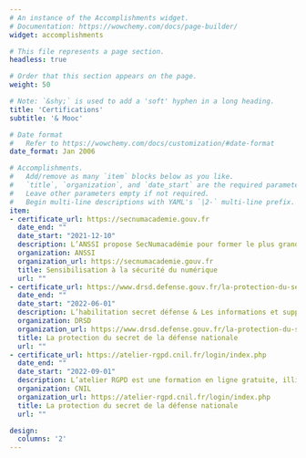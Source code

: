 ```yaml
---
# An instance of the Accomplishments widget.
# Documentation: https://wowchemy.com/docs/page-builder/
widget: accomplishments

# This file represents a page section.
headless: true

# Order that this section appears on the page.
weight: 50

# Note: `&shy;` is used to add a 'soft' hyphen in a long heading.
title: 'Certifications'
subtitle: '& Mooc'

# Date format
#   Refer to https://wowchemy.com/docs/customization/#date-format
date_format: Jan 2006

# Accomplishments.
#   Add/remove as many `item` blocks below as you like.
#   `title`, `organization`, and `date_start` are the required parameters.
#   Leave other parameters empty if not required.
#   Begin multi-line descriptions with YAML's `|2-` multi-line prefix.
item:
- certificate_url: https://secnumacademie.gouv.fr
  date_end: ""
  date_start: "2021-12-10"
  description: L’ANSSI propose SecNumacadémie pour former le plus grand nombre de citoyens à la sécurité du numérique.
  organization: ANSSI
  organization_url: https://secnumacademie.gouv.fr
  title: Sensibilisation à la sécurité du numérique
  url: ""
- certificate_url: https://www.drsd.defense.gouv.fr/la-protection-du-secret-de-la-defense-nationale
  date_end: ""
  date_start: "2022-06-01"
  description: L’habilitation secret défense & Les informations et supports classifiés
  organization: DRSD
  organization_url: https://www.drsd.defense.gouv.fr/la-protection-du-secret-de-la-defense-nationale
  title: La protection du secret de la défense nationale
  url: ""
- certificate_url: https://atelier-rgpd.cnil.fr/login/index.php
  date_end: ""
  date_start: "2022-09-01"
  description: L’atelier RGPD est une formation en ligne gratuite, illimitée et ouverte à tous !
  organization: CNIL
  organization_url: https://atelier-rgpd.cnil.fr/login/index.php
  title: La protection du secret de la défense nationale
  url: ""

design:
  columns: '2' 
---
```

